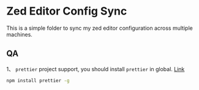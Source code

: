 # Zed Editor Config Sync

This is a simple folder to sync my zed editor configuration across multiple machines.

## QA

1、 `prettier` project support, you should install `prettier` in global. [Link](https://github.com/zed-industries/zed/discussions/6520)

```bash
npm install prettier -g
```